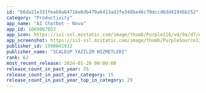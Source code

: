 ```yaml
---
id: "b6da21e331feab9a64716e6db479a6413ad2fe348be46c70dccd6dd41946b252"
category: "Productivity"
app_name: "AI Chatbot - Nova"
app_id: 1669007652
app_icon: https://is1-ssl.mzstatic.com/image/thumb/Purple116/v4/9a/d7/e2/9ad7e294-f814-a7a3-83e4-e078ee5a1a9b/AppIcon-0-0-1x_U007epad-0-0-85-220.png/1024x1024bb.png
app_screenshot: https://is1-ssl.mzstatic.com/image/thumb/PurpleSource116/v4/bd/4e/d3/bd4ed328-1765-4d7f-b57e-63e37bfc6834/70856aa7-5b6a-4ea1-9164-cdb4c57412ab_5.5_-_Screen_1.jpg/1242x2208bb.png
publisher_id: 1590841932
publisher_name: "SCALEUP YAZILIM HIZMETLERI"
rank: 62
most_recent_release: 2024-01-29 00:00:00
release_count_in_past_year: 35
release_count_in_past_year_category: 15
release_count_in_past_year_top_in_category: 29
---
```

